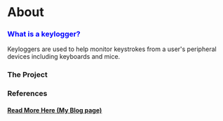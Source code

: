 # About


### <span style="color:blue">What is a keylogger? </span>
Keyloggers are used to help monitor keystrokes from a user's peripheral devices including keyboards and mice. 


### The Project


### References


#### [Read More Here (My Blog page)](https://www.mangoxsecurity.com)
